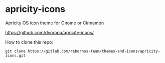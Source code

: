# apricity-icons

Apricity OS icon theme for Gnome or Cinnamon

https://github.com/dvorapa/apricity-icons/

How to clone this repo:

```
git clone https://gitlab.com/rebornos-team/themes-and-icons/apricity-icons.git
```


